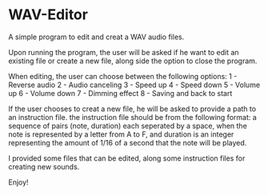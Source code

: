 # WAV-Editor
A simple program to edit and creat a WAV audio files.

Upon running the program, the user will be asked if he want to edit an existing file or create a new file, along side the option to close the program.

When editing, the user can choose between the following options:
  1 - Reverse audio
  2 - Audio canceling
  3 - Speed up
  4 - Speed down
  5 - Volume up
  6 - Volume down
  7 - Dimming effect
  8 - Saving and back to start
  
If the user chooses to creat a new file, he will be asked to provide a path to an instruction file.
the instruction file should be from the following format: a sequence of pairs (note, duration) each seperated by a space, when the note is represented by a letter from A to F, and duration is an integer representing the amount of 1/16 of a second that the note will be played.

I provided some files that can be edited, along some instruction files for creating new sounds.

Enjoy!
